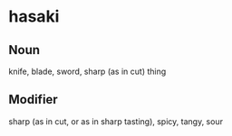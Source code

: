 hasaki
===

Noun
---

knife, blade, sword, sharp (as in cut) thing

Modifier
---

sharp (as in cut, or as in sharp tasting), spicy, tangy, sour